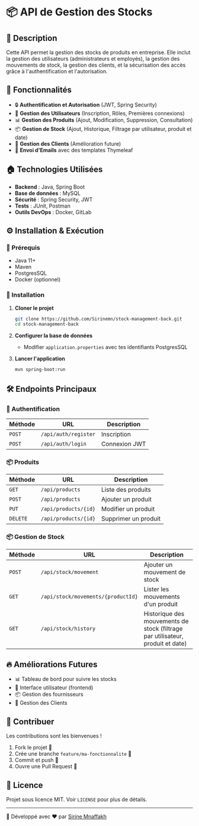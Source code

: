 # 📦 API de Gestion des Stocks

## 📌 Description
Cette API permet la gestion des stocks de produits en entreprise. Elle inclut la gestion des utilisateurs (administrateurs et employés), la gestion des mouvements de stock, la gestion des clients, et la sécurisation des accès grâce à l'authentification et l'autorisation.

## 🚀 Fonctionnalités
- 🔒 **Authentification et Autorisation** (JWT, Spring Security)
- 👤 **Gestion des Utilisateurs** (Inscription, Rôles, Premières connexions)
- 📊 **Gestion des Produits** (Ajout, Modification, Suppression, Consultation)
- 📦 **Gestion de Stock** (Ajout, Historique, Filtrage par utilisateur, produit et date)
- 🏢 **Gestion des Clients** (Amélioration future)
- 📩 **Envoi d'Emails** avec des templates Thymeleaf

## 🏠 Technologies Utilisées
- **Backend** : Java, Spring Boot
- **Base de données** : MySQL
- **Sécurité** : Spring Security, JWT
- **Tests** : JUnit, Postman
- **Outils DevOps** : Docker, GitLab

## ⚙️ Installation & Exécution
### 📅 Prérequis
- Java 11+
- Maven
- PostgresSQL
- Docker (optionnel)

### 🔧 Installation
1. **Cloner le projet**
   ```bash
   git clone https://github.com/Sirinemn/stock-management-back.git
   cd stock-management-back
   ```
2. **Configurer la base de données**
   - Modifier `application.properties` avec tes identifiants PostgresSQL

3. **Lancer l'application**
   ```bash
   mvn spring-boot:run
   ```


## 🛠️ Endpoints Principaux
### 🔑 Authentification
| Méthode | URL                   | Description          |
|---------|------------------------|----------------------|
| `POST`  | `/api/auth/register`   | Inscription         |
| `POST`  | `/api/auth/login`      | Connexion JWT      |

### 📦 Produits
| Méthode | URL                    | Description                |
|---------|-------------------------|----------------------------|
| `GET`   | `/api/products`         | Liste des produits        |
| `POST`  | `/api/products`         | Ajouter un produit        |
| `PUT`   | `/api/products/{id}`    | Modifier un produit       |
| `DELETE`| `/api/products/{id}`    | Supprimer un produit      |

### 📦 Gestion de Stock
| Méthode | URL                          | Description                     |
|---------|-------------------------------|---------------------------------|
| `POST`  | `/api/stock/movement`         | Ajouter un mouvement de stock  |
| `GET`   | `/api/stock/movements/{productId}` | Lister les mouvements d'un produit |
| `GET`   | `/api/stock/history`         | Historique des mouvements de stock (filtrage par utilisateur, produit et date) |


## 🔥 Améliorations Futures
- 📊 Tableau de bord pour suivre les stocks
- 📱 Interface utilisateur (frontend)
- 📦 Gestion des fournisseurs
- 🏢 Gestion des Clients

## 🤝 Contribuer
Les contributions sont les bienvenues !
1. Fork le projet 🍔️
2. Crée une branche `feature/ma-fonctionnalite` 🌱
3. Commit et push 🚀
4. Ouvre une Pull Request 📩

## 📄 Licence
Projet sous licence MIT. Voir `LICENSE` pour plus de détails.

---
🚀 Développé avec ❤️ par [Sirine Mnaffakh](https://github.com/Sirinemn)

